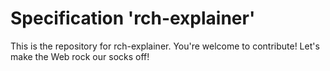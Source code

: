 
# Specification 'rch-explainer'

This is the repository for rch-explainer. You're welcome to contribute! Let's make the Web rock our socks
off!
